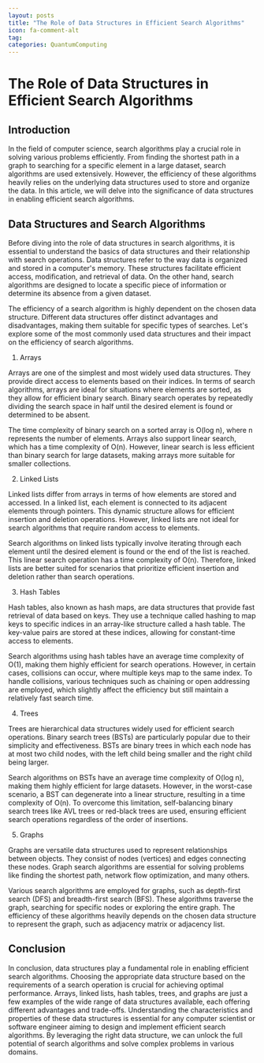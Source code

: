 ```yaml
---
layout: posts
title: "The Role of Data Structures in Efficient Search Algorithms"
icon: fa-comment-alt
tag:      
categories: QuantumComputing
---
```



# The Role of Data Structures in Efficient Search Algorithms

## Introduction

In the field of computer science, search algorithms play a crucial role in solving various problems efficiently. From finding the shortest path in a graph to searching for a specific element in a large dataset, search algorithms are used extensively. However, the efficiency of these algorithms heavily relies on the underlying data structures used to store and organize the data. In this article, we will delve into the significance of data structures in enabling efficient search algorithms.

## Data Structures and Search Algorithms

Before diving into the role of data structures in search algorithms, it is essential to understand the basics of data structures and their relationship with search operations. Data structures refer to the way data is organized and stored in a computer's memory. These structures facilitate efficient access, modification, and retrieval of data. On the other hand, search algorithms are designed to locate a specific piece of information or determine its absence from a given dataset.

The efficiency of a search algorithm is highly dependent on the chosen data structure. Different data structures offer distinct advantages and disadvantages, making them suitable for specific types of searches. Let's explore some of the most commonly used data structures and their impact on the efficiency of search algorithms.

1. Arrays

Arrays are one of the simplest and most widely used data structures. They provide direct access to elements based on their indices. In terms of search algorithms, arrays are ideal for situations where elements are sorted, as they allow for efficient binary search. Binary search operates by repeatedly dividing the search space in half until the desired element is found or determined to be absent.

The time complexity of binary search on a sorted array is O(log n), where n represents the number of elements. Arrays also support linear search, which has a time complexity of O(n). However, linear search is less efficient than binary search for large datasets, making arrays more suitable for smaller collections.

2. Linked Lists

Linked lists differ from arrays in terms of how elements are stored and accessed. In a linked list, each element is connected to its adjacent elements through pointers. This dynamic structure allows for efficient insertion and deletion operations. However, linked lists are not ideal for search algorithms that require random access to elements.

Search algorithms on linked lists typically involve iterating through each element until the desired element is found or the end of the list is reached. This linear search operation has a time complexity of O(n). Therefore, linked lists are better suited for scenarios that prioritize efficient insertion and deletion rather than search operations.

3. Hash Tables

Hash tables, also known as hash maps, are data structures that provide fast retrieval of data based on keys. They use a technique called hashing to map keys to specific indices in an array-like structure called a hash table. The key-value pairs are stored at these indices, allowing for constant-time access to elements.

Search algorithms using hash tables have an average time complexity of O(1), making them highly efficient for search operations. However, in certain cases, collisions can occur, where multiple keys map to the same index. To handle collisions, various techniques such as chaining or open addressing are employed, which slightly affect the efficiency but still maintain a relatively fast search time.

4. Trees

Trees are hierarchical data structures widely used for efficient search operations. Binary search trees (BSTs) are particularly popular due to their simplicity and effectiveness. BSTs are binary trees in which each node has at most two child nodes, with the left child being smaller and the right child being larger.

Search algorithms on BSTs have an average time complexity of O(log n), making them highly efficient for large datasets. However, in the worst-case scenario, a BST can degenerate into a linear structure, resulting in a time complexity of O(n). To overcome this limitation, self-balancing binary search trees like AVL trees or red-black trees are used, ensuring efficient search operations regardless of the order of insertions.

5. Graphs

Graphs are versatile data structures used to represent relationships between objects. They consist of nodes (vertices) and edges connecting these nodes. Graph search algorithms are essential for solving problems like finding the shortest path, network flow optimization, and many others.

Various search algorithms are employed for graphs, such as depth-first search (DFS) and breadth-first search (BFS). These algorithms traverse the graph, searching for specific nodes or exploring the entire graph. The efficiency of these algorithms heavily depends on the chosen data structure to represent the graph, such as adjacency matrix or adjacency list.

## Conclusion

In conclusion, data structures play a fundamental role in enabling efficient search algorithms. Choosing the appropriate data structure based on the requirements of a search operation is crucial for achieving optimal performance. Arrays, linked lists, hash tables, trees, and graphs are just a few examples of the wide range of data structures available, each offering different advantages and trade-offs. Understanding the characteristics and properties of these data structures is essential for any computer scientist or software engineer aiming to design and implement efficient search algorithms. By leveraging the right data structure, we can unlock the full potential of search algorithms and solve complex problems in various domains.